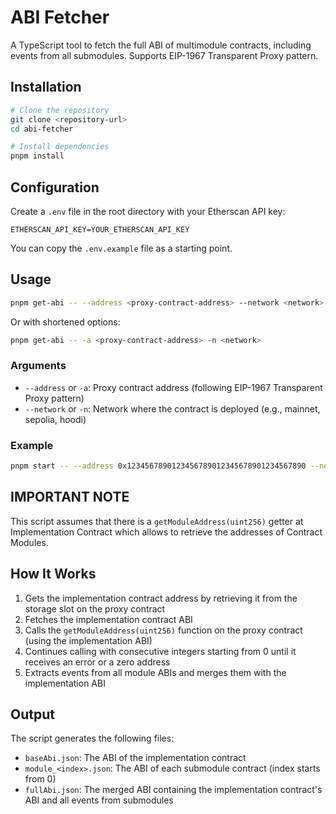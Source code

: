 # ABI Fetcher

A TypeScript tool to fetch the full ABI of multimodule contracts, including events from all submodules. Supports EIP-1967 Transparent Proxy pattern.

## Installation

```bash
# Clone the repository
git clone <repository-url>
cd abi-fetcher

# Install dependencies
pnpm install
```

## Configuration

Create a `.env` file in the root directory with your Etherscan API key:

```
ETHERSCAN_API_KEY=YOUR_ETHERSCAN_API_KEY
```

You can copy the `.env.example` file as a starting point.

## Usage

```bash
pnpm get-abi -- --address <proxy-contract-address> --network <network>
```

Or with shortened options:

```bash
pnpm get-abi -- -a <proxy-contract-address> -n <network>
```

### Arguments

- `--address` or `-a`: Proxy contract address (following EIP-1967 Transparent Proxy pattern)
- `--network` or `-n`: Network where the contract is deployed (e.g., mainnet, sepolia, hoodi)

### Example

```bash
pnpm start -- --address 0x1234567890123456789012345678901234567890 --network mainnet
```

## IMPORTANT NOTE

This script assumes that there is a `getModuleAddress(uint256)` getter at Implementation Contract which allows to retrieve the addresses of Contract Modules.

## How It Works

1. Gets the implementation contract address by retrieving it from the storage slot on the proxy contract
2. Fetches the implementation contract ABI
3. Calls the `getModuleAddress(uint256)` function on the proxy contract (using the implementation ABI)
4. Continues calling with consecutive integers starting from 0 until it receives an error or a zero address
5. Extracts events from all module ABIs and merges them with the implementation ABI

## Output

The script generates the following files:

- `baseAbi.json`: The ABI of the implementation contract
- `module_<index>.json`: The ABI of each submodule contract (index starts from 0)
- `fullAbi.json`: The merged ABI containing the implementation contract's ABI and all events from submodules

